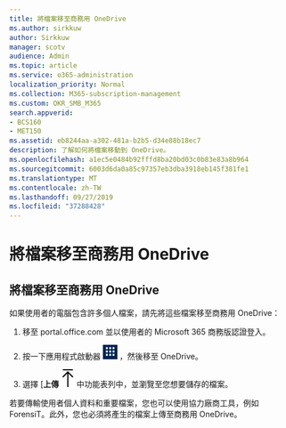 ```yaml
---
title: 將檔案移至商務用 OneDrive
ms.author: sirkkuw
author: Sirkkuw
manager: scotv
audience: Admin
ms.topic: article
ms.service: o365-administration
localization_priority: Normal
ms.collection: M365-subscription-management
ms.custom: OKR_SMB_M365
search.appverid:
- BCS160
- MET150
ms.assetid: eb8244aa-a302-481a-b2b5-d34e88b18ec7
description: 了解如何將檔案移動到 OneDrive。
ms.openlocfilehash: a1ec5e0484b92fffd8ba20bd03c0b83e83a8b964
ms.sourcegitcommit: 6003d6da0a85c97357eb3dba3918eb145f381fe1
ms.translationtype: MT
ms.contentlocale: zh-TW
ms.lasthandoff: 09/27/2019
ms.locfileid: "37288428"
---
```

# <a name="move-files-to-onedrive-for-business"></a>將檔案移至商務用 OneDrive

## <a name="move-files-to-onedrive-for-business"></a>將檔案移至商務用 OneDrive

如果使用者的電腦包含許多個人檔案，請先將這些檔案移至商務用 OneDrive：
  
1. 移至 portal.office.com 並以使用者的 Microsoft 365 商務版認證登入。
    
2. 按一下應用程式啟動器 ![The app launcher icon in Office 365](media/7502f4ec-3c9a-435d-a7b4-b9cda85189a7.png) ，然後移至 OneDrive。 
    
3. 選擇 [**上傳**![上傳](media/d9b963b8-10af-42e2-953d-360301b83d3c.png)中功能表列中，並瀏覽至您想要儲存的檔案。 
    
若要傳輸使用者個人資料和重要檔案，您也可以使用協力廠商工具，例如 ForensiT。此外，您也必須將產生的檔案上傳至商務用 OneDrive。
  
